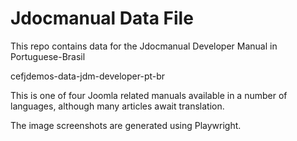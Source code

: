 # Jdocmanual Data File

This repo contains data for the Jdocmanual Developer Manual in Portuguese-Brasil

cefjdemos-data-jdm-developer-pt-br

This is one of four Joomla related manuals available in a number of
languages, although many articles await translation.

The image screenshots are generated using Playwright.
